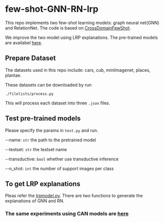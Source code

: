 few-shot-GNN-RN-lrp
================

This repo implements two few-shot learning models: graph neural net(GNN) and RelationNet.
The code is based on [CrossDomainFewShot](https://github.com/hytseng0509/CrossDomainFewShot).

We improve the two model using LRP explanations. The pre-trained models are availabel [here](https://drive.google.com/file/d/1tDuo5h0bf55NhuezmKcAEsHkZnYFSksj/view?usp=sharing).

## Prepare Dataset
The datasets used in this repo include: cars, cub, miniImagenet, places, plantae. 

These datasets can be downloaded by run

`./filelists/process.py`

This will process each dataset into three `.json` files.

## Test pre-trained models
Please specify the params in `test.py` and run.

--name: `str` the path to the pretrained model

--testset: `str` the testset name

--transductive: `bool` whether use transductive inference

--n_shot: `int` the number of support images per class

## To get LRP explanations

Pleas refer the  [lrpmodel.py](./methods/lrpmodel.py). There are two functions to generate the explanations of GNN and RN.

### The same experiments using CAN models are [here](https://github.com/SunJiamei/few-shot-CANlrp)